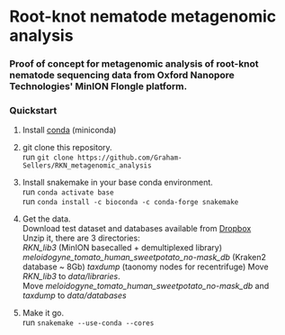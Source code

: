 # Root-knot nematode metagenomic analysis
### Proof of concept for metagenomic analysis of root-knot nematode sequencing data from Oxford Nanopore Technologies' MinION Flongle platform.

### Quickstart

1. Install [conda](https://docs.conda.io/projects/conda/en/latest/user-guide/install/) (miniconda)

2. git clone this repository.  
run `git clone https://github.com/Graham-Sellers/RKN_metagenomic_analysis`
    
3. Install snakemake in your base conda environment.  
run `conda activate base`  
run `conda install -c bioconda -c conda-forge snakemake`
    
4. Get the data.  
Download test dataset and databases available from [Dropbox](https://www.dropbox.com/sh/5izuwb2ks61xbqg/AACzjETDpjWZh-d8R_qxYzWxa?dl=0)   
Unzip it, there are 3 directories:  
    *RKN_lib3* (MinION basecalled + demultiplexed library)  
    *meloidogyne_tomato_human_sweetpotato_no-mask_db* (Kraken2 database ~ 8Gb)
    *taxdump* (taonomy nodes for recentrifuge)
Move *RKN_lib3* to *data/libraries*.  
Move *meloidogyne_tomato_human_sweetpotato_no-mask_db* and *taxdump* to *data/databases*

5. Make it go.  
run `snakemake --use-conda --cores`
